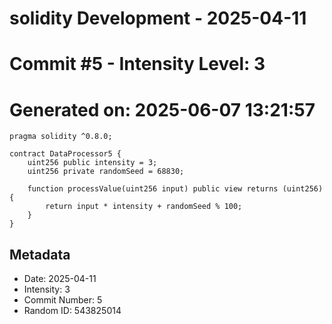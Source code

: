 ﻿# solidity Development - 2025-04-11
# Commit #5 - Intensity Level: 3
# Generated on: 2025-06-07 13:21:57
```solidity
pragma solidity ^0.8.0;

contract DataProcessor5 {
    uint256 public intensity = 3;
    uint256 private randomSeed = 68830;

    function processValue(uint256 input) public view returns (uint256) {
        return input * intensity + randomSeed % 100;
    }
}
```
## Metadata
- Date: 2025-04-11
- Intensity: 3
- Commit Number: 5
- Random ID: 543825014
